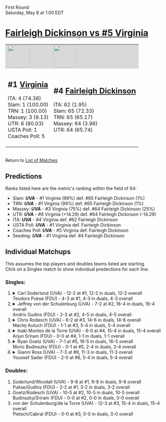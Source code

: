 First Round  
Saturday, May 8 at 1:00 EDT
# [Fairleigh Dickinson vs #5 Virginia](https://www.ncaa.com/game/5833378) 

<table>  
<tr style="background-color: #d9d9d9 !important"><td><a href="#"><img src="https://www.ncaa.com/sites/default/files/images/logos/schools/v/virginia.70.png" width="70" height="70" /></a></td><td><a href="#"><img src="https://www.ncaa.com/sites/default/files/images/logos/schools/f/fairleigh-dickinson.70.png" width="70" height="70" /></a></td></tr>
<tr><td>  

<h2>#1 <a href="#">Virginia</a></h2>  
ITA: 4 (74.36)<br>  
Slam: 1 (100.00)<br>  
TRN: 1 (100.00)<br>  
Massey: 3 (9.13)<br>  
UTR: 6 (80.03)<br>  
USTA Poll: 1<br>  
Coaches Poll: 5<br>  
<br>  

</td><td>  

<h2>#4 <a href="#">Fairleigh Dickinson</a></h2>  
ITA: 62 (1.95)<br>  
Slam: 65 (72.33)<br>  
TRN: 65 (65.17)<br>  
Massey: 64 (3.98)<br>  
UTR: 64 (65.74)<br>  
<br>  

</td></tr></table>  


<br>Return to [List of Matches](../index.md)  

## Predictions  

Ranks listed here are the metric's ranking within the field of 64:  
- Slam: ***UVA*** - #1 Virginia (99%) def. #65 Fairleigh Dickinson (1%)  
- TRN: ***UVA*** - #1 Virginia (99%) def. #65 Fairleigh Dickinson (1%)  
- Massey: ***UVA*** - #3 Virginia (75%) def. #64 Fairleigh Dickinson (25%)  
- UTR: ***UVA*** - #6 Virginia (+14.29) def. #64 Fairleigh Dickinson (-14.29)  
- ITA: ***UVA*** - #4 Virginia def. #62 Fairleigh Dickinson  
- USTA Poll: ***UVA*** - #1 Virginia def. Fairleigh Dickinson  
- Coaches Poll: ***UVA*** - #5 Virginia def. Fairleigh Dickinson  
- Seeding: ***UVA*** - #1 Virginia def. #4 Fairleigh Dickinson  

## Individual Matchups  
This assumes the top players and doubles teams listed are starting.  
Click on a Singles match to show individual predections for each line.  
### Singles:  

<ol>
<li><details><summary markdown="span">
Carl Soderlund (UVA) - 12-2 at #1, 12-2 in duals, 12-2 overall<br>Teodors Pukse (FDU) - 4-3 at #1, 4-3 in duals, 4-3 overall
</summary><h4>Predictions</h4><ul>
<li>Slam: <b><i>VT</i></b> - #30 Virginia Tech (56%) def. #35 Texas Tech (44%)</li>  
</ul></details></li>
<li><details><summary markdown="span">
Jeffrey von der Schulenburg (UVA) - 7-2 at #2, 16-4 in duals, 16-4 overall<br>Andris Gudins (FDU) - 2-3 at #2, 4-5 in duals, 4-5 overall
</summary><h4>Predictions</h4><ul>
<li>Slam: <b><i>VT</i></b> - #30 Virginia Tech (56%) def. #35 Texas Tech (44%)</li>  
</ul></details></li>
<li><details><summary markdown="span">
Chris Rodesch (UVA) - 6-2 at #3, 14-6 in duals, 14-6 overall<br>MacIej Autuch (FDU) - 1-1 at #3, 5-4 in duals, 5-4 overall
</summary><h4>Predictions</h4><ul>
<li>Slam: <b><i>VT</i></b> - #30 Virginia Tech (56%) def. #35 Texas Tech (44%)</li>  
</ul></details></li>
<li><details><summary markdown="span">
Inaki Montes de la Torre (UVA) - 6-0 at #4, 15-4 in duals, 15-4 overall<br>Arjun Sriram (FDU) - 0-0 at #4, 1-1 in duals, 1-1 overall
</summary><h4>Predictions</h4><ul>
<li>Slam: <b><i>VT</i></b> - #30 Virginia Tech (56%) def. #35 Texas Tech (44%)</li>  
</ul></details></li>
<li><details><summary markdown="span">
Ryan Goetz (UVA) - 7-1 at #5, 16-5 in duals, 16-5 overall<br>Moric Budinszky (FDU) - 0-1 at #5, 2-4 in duals, 2-4 overall
</summary><h4>Predictions</h4><ul>
<li>Slam: <b><i>VT</i></b> - #30 Virginia Tech (56%) def. #35 Texas Tech (44%)</li>  
</ul></details></li>
<li><details><summary markdown="span">
Gianni Ross (UVA) - 7-3 at #6, 11-3 in duals, 11-3 overall<br>Youssef Sader (FDU) - 2-0 at #6, 5-4 in duals, 5-4 overall
</summary><h4>Predictions</h4><ul>
<li>Slam: <b><i>VT</i></b> - #30 Virginia Tech (56%) def. #35 Texas Tech (44%)</li>  
</ul></details></li>
</ol>

### Doubles:  
1. Soderlund/Woodall (UVA) - 9-8 at #1, 9-8 in duals, 9-8 overall  
   Pukse/Gudins (FDU) - 2-2 at #1, 3-2 in duals, 3-2 overall
2. Goetz/Rodesch (UVA) - 10-5 at #2, 10-5 in duals, 10-5 overall  
   Budinszky/Sriram (FDU) - 0-0 at #2, 0-0 in duals, 0-0 overall
3. von der Schulenburg/de la Torre (UVA) - 12-3 at #3, 15-4 in duals, 15-4 overall  
   Pietsch/Cabral (FDU) - 0-0 at #3, 0-0 in duals, 0-0 overall